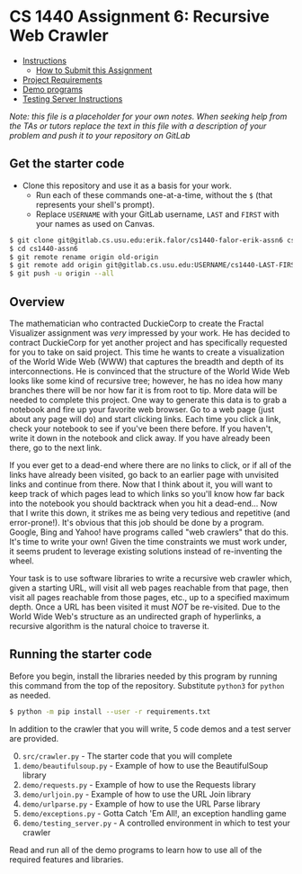 # CS 1440 Assignment 6: Recursive Web Crawler

*   [Instructions](./instructions/README.md)
    *   [How to Submit this Assignment](./instructions/How_To_Submit.md)
*   [Project Requirements](./instructions/Requirements.md)
*   [Demo programs](./demo/README.md)
*   [Testing Server Instructions](./demo/Using_the_Testing_Server.md)

*Note: this file is a placeholder for your own notes.  When seeking help from the TAs or tutors replace the text in this file with a description of your problem and push it to your repository on GitLab*

## Get the starter code

*   Clone this repository and use it as a basis for your work.
    *   Run each of these commands one-at-a-time, without the `$` (that represents your shell's prompt).
    *   Replace `USERNAME` with your GitLab username, `LAST` and `FIRST` with your names as used on Canvas.

```bash
$ git clone git@gitlab.cs.usu.edu:erik.falor/cs1440-falor-erik-assn6 cs1440-assn6
$ cd cs1440-assn6
$ git remote rename origin old-origin
$ git remote add origin git@gitlab.cs.usu.edu:USERNAME/cs1440-LAST-FIRST-assn6.git
$ git push -u origin --all
```


## Overview

The mathematician who contracted DuckieCorp to create the Fractal Visualizer assignment was *very* impressed by your work. He has decided to contract DuckieCorp for yet another project and has specifically requested for you to take on said project. This time he wants to create a visualization of the World Wide Web (WWW) that captures the breadth and depth of its interconnections.  He is convinced that the structure of the World Wide Web looks like some kind of recursive tree; however, he has no idea how many branches there will be nor how far it is from root to tip.  More data will be needed to complete this project.  One way to generate this data is to grab a notebook and fire up your favorite web browser.  Go to a web page (just about any page will do) and start clicking links.  Each time you click a link, check your notebook to see if you've been there before.  If you haven't, write it down in the notebook and click away.  If you have already been there, go to the next link.

If you ever get to a dead-end where there are no links to click, or if all of the links have already been visited, go back to an earlier page with unvisited links and continue from there.  Now that I think about it, you will want to keep track of which pages lead to which links so you'll know how far back into the notebook you should backtrack when you hit a dead-end...  Now that I write this down, it strikes me as being very tedious and repetitive (and error-prone!).  It's obvious that this job should be done by a program.  Google, Bing and Yahoo! have programs called "web crawlers" that do this.  It's time to write your own!  Given the time constraints we must work under, it seems prudent to leverage existing solutions instead of re-inventing the wheel.

Your task is to use software libraries to write a recursive web crawler which, given a starting URL, will visit all web pages reachable from that page, then visit all pages reachable from those pages, etc., up to a specified maximum depth.  Once a URL has been visited it must *NOT* be re-visited.  Due to the World Wide Web's structure as an undirected graph of hyperlinks, a recursive algorithm is the natural choice to traverse it.


## Running the starter code

Before you begin, install the libraries needed by this program by running this command from the top of the repository.  Substitute `python3` for `python` as needed.

```bash
$ python -m pip install --user -r requirements.txt
```

In addition to the crawler that you will write, 5 code demos and a test server are provided.

0.  `src/crawler.py` - The starter code that you will complete
1.  `demo/beautifulsoup.py` - Example of how to use the BeautifulSoup library
2.  `demo/requests.py` - Example of how to use the Requests library
3.  `demo/urljoin.py` - Example of how to use the URL Join library
4.  `demo/urlparse.py` - Example of how to use the URL Parse library
5.  `demo/exceptions.py` - Gotta Catch 'Em All!, an exception handling game
6.  `demo/testing_server.py` - A controlled environment in which to test your crawler

Read and run all of the demo programs to learn how to use all of the required features and libraries.
